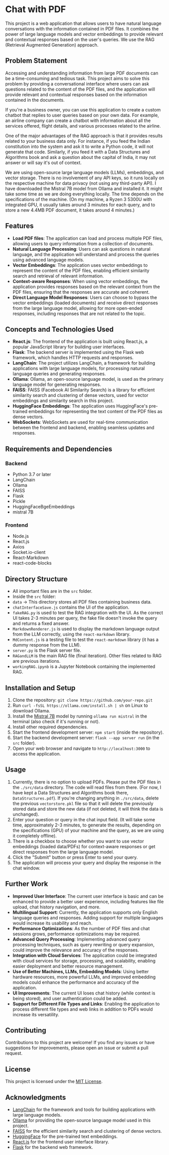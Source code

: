# Chat with PDF

This project is a web application that allows users to have natural language conversations with the information contained in PDF files. It combines the power of large language models and vector embeddings to provide relevant and contextual responses based on the user's queries. We use the RAG (Retrieval Augmented Generation) approach.

## Problem Statement

Accessing and understanding information from large PDF documents can be a time-consuming and tedious task. This project aims to solve this problem by providing a conversational interface where users can ask questions related to the content of the PDF files, and the application will provide relevant and contextual responses based on the information contained in the documents.

If you're a business owner, you can use this application to create a custom chatbot that replies to user queries based on your own data. For example, an airline company can create a chatbot with information about all the services offered, flight details, and various processes related to the airline.

One of the major advantages of the RAG approach is that it provides results related to your business data only. For instance, if you feed the Indian constitution into the system and ask it to write a Python code, it will not generate that code. Similarly, if you feed it with a Data Structures and Algorithms book and ask a question about the capital of India, it may not answer or will say it's out of context.

We are using open-source large language models (LLMs), embeddings, and vector storage. There is no involvement of any API keys, so it runs locally on the respective machine for data privacy (not using any third-party API). I have downloaded the Mistral 7B model from Ollama and installed it. It might take some time as we are doing everything locally. The time depends on the specifications of the machine. (On my machine, a Ryzen 3 5300U with integrated GPU, it usually takes around 3 minutes for each query, and to store a new 4.4MB PDF document, it takes around 4 minutes.)

## Features

- **Load PDF files**: The application can load and process multiple PDF files, allowing users to query information from a collection of documents.
- **Natural Language Processing**: Users can ask questions in natural language, and the application will understand and process the queries using advanced language models.
- **Vector Embeddings**: The application uses vector embeddings to represent the content of the PDF files, enabling efficient similarity search and retrieval of relevant information.
- **Context-aware Responses**: When using vector embeddings, the application provides responses based on the relevant context from the PDF files, ensuring that the responses are accurate and coherent.
- **Direct Language Model Responses**: Users can choose to bypass the vector embeddings (loaded documents) and receive direct responses from the large language model, allowing for more open-ended responses, including responses that are not related to the topic.

## Concepts and Technologies Used

- **React.js**: The frontend of the application is built using React.js, a popular JavaScript library for building user interfaces.
- **Flask**: The backend server is implemented using the Flask web framework, which handles HTTP requests and responses.
- **LangChain**: The project utilizes LangChain, a framework for building applications with large language models, for processing natural language queries and generating responses.
- **Ollama**: Ollama, an open-source language model, is used as the primary language model for generating responses.
- **FAISS**: FAISS (Facebook AI Similarity Search) is a library for efficient similarity search and clustering of dense vectors, used for vector embeddings and similarity search in this project.
- **HuggingFace Embeddings**: The application uses HuggingFace's pre-trained embeddings for representing the text content of the PDF files as dense vectors.
- **WebSockets**: WebSockets are used for real-time communication between the frontend and backend, enabling seamless updates and responses.

## Requirements and Dependencies

### Backend

- Python 3.7 or later
- LangChain
- Ollama
- FAISS
- Flask
- Pickle
- HuggingFaceBgeEmbeddings
- mistral 7B

### Frontend

- Node.js
- React.js
- Axios
- Socket.io-client
- React-Markdown
- react-code-blocks

## Directory Structure

- All important files are in the `src` folder.
- Inside the `src` folder:
 - `data` -> This directory stores all PDF files containing business data.
 - `chatInterfaceSave.js` contains the UI of the application.
 - `fakeRAG.py` is used to test the RAG integration with the UI. As the correct UI takes 2-3 minutes per query, the fake file doesn't invoke the query and returns a fixed answer.
 - `MarkdownRenderer.js` is used to display the markdown language output from the LLM correctly, using the `react-markdown` library.
 - `MdContent.js` is a testing file to test the `react-markdown` library (it has a dummy response from the LLM).
 - `server.py` is the Flask server file.
 - `RAGandLLM` is the main RAG file (final iteration). Other files related to RAG are previous iterations.
 - `workingRAG.ipynb` is a Jupyter Notebook containing the implemented RAG.

## Installation and Setup

1. Clone the repository: `git clone https://github.com/your-repo.git`
2. Run `curl -fsSL https://ollama.com/install.sh | sh` on Linux to download Ollama.
3. Install the [Mistral 7B](https://ollama.com/library/mistral) model by running `ollama run mistral` in the terminal (also check if it's running or not).
4. Install other required dependencies.
5. Start the frontend development server: `npm start` (inside the repository).
6. Start the backend development server: `flask --app server run` (in the `src` folder).
7. Open your web browser and navigate to `http://localhost:3000` to access the application.

## Usage

1. Currently, there is no option to upload PDFs. Please put the PDF files in the `./src/data` directory. The code will read files from there. (For now, I have kept a Data Structures and Algorithms book there, `DataStructures.pdf`). If you're changing anything in `./src/data`, delete the previous `vectorstore.pkl` file so that it will delete the previously stored data and store the new data (if not deleted, it will think the data is unchanged).
2. Enter your question or query in the chat input field. (It will take some time, approximately 2-3 minutes, to generate the results, depending on the specifications (GPU) of your machine and the query, as we are using it completely offline).
3. There is a checkbox to choose whether you want to use vector embeddings (loaded data/PDFs) for context-aware responses or get direct responses from the large language model.
4. Click the "Submit" button or press Enter to send your query.
5. The application will process your query and display the response in the chat window.

## Further Work

- **Improved User Interface**: The current user interface is basic and can be enhanced to provide a better user experience, including features like file upload, chat history navigation, and more.
- **Multilingual Support**: Currently, the application supports only English language queries and responses. Adding support for multiple languages would increase its usability and reach.
- **Performance Optimizations**: As the number of PDF files and chat sessions grows, performance optimizations may be required.
- **Advanced Query Processing**: Implementing advanced query processing techniques, such as query rewriting or query expansion, could improve the relevance and accuracy of the responses.
- **Integration with Cloud Services**: The application could be integrated with cloud services for storage, processing, and scalability, enabling easier deployment and better resource management.
- **Use of Better Machines, LLMs, Embedding Models**: Using better hardware resources, more powerful LLMs, and improved embedding models could enhance the performance and accuracy of the application.
- **UI Improvements**: The current UI loses chat history (while context is being stored), and user authentication could be added.
- **Support for Different File Types and Links**: Enabling the application to process different file types and web links in addition to PDFs would increase its versatility.

## Contributing

Contributions to this project are welcome! If you find any issues or have suggestions for improvements, please open an issue or submit a pull request.


## License

This project is licensed under the [MIT License](LICENSE).

## Acknowledgments

- [LangChain](https://github.com/hwchase17/langchain) for the framework and tools for building applications with large language models.
- [Ollama](https://github.com/THUDM/OLLaMa) for providing the open-source language model used in this project.
- [FAISS](https://github.com/facebookresearch/faiss) for the efficient similarity search and clustering of dense vectors.
- [HuggingFace](https://huggingface.co/) for the pre-trained text embeddings.
- [React.js](https://reactjs.org/) for the frontend user interface library.
- [Flask](https://flask.palletsprojects.com/) for the backend web framework.